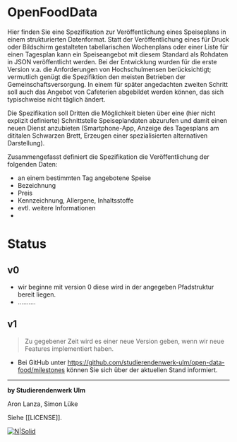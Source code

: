 # OpenFoodData

Hier finden Sie eine Spezifikation zur Veröffentlichung eines Speiseplans in einem strukturierten Datenformat. Statt der Veröffentlichung eines für Druck oder Bildschirm gestalteten tabellarischen Wochenplans oder einer Liste für einen Tagesplan kann ein Speiseangebot mit diesem Standard als Rohdaten in JSON veröffentlicht werden.
Bei der Entwicklung wurden für die erste Version v.a. die Anforderungen von Hochschulmensen berücksichtigt; vermutlich genügt die Spezifiktion den meisten Betrieben der Gemeinschaftsversorgung. In einem für später angedachten zweiten Schritt soll auch das Angebot von Cafeterien abgebildet werden können, das sich typischweise nicht täglich ändert.

Die Spezifikation soll Dritten die Möglichkeit bieten über eine (hier nicht explizit definierte) Schnittstelle Speiseplandaten abzurufen und damit einen neuen Dienst anzubieten (Smartphone-App, Anzeige des Tagesplans am dititalen Schwarzen Brett, Erzeugen einer spezialisierten alternativen Darstellung).

Zusammengefasst definiert die Spezifikation die Veröffentlichung der folgenden Daten:
 * an einem bestimmten Tag angebotene Speise
  * Bezeichnung
  * Preis
  * Kennzeichnung, Allergene, Inhaltsstoffe
  * evtl. weitere Informationen
 * 

# Status



## v0

 * wir beginne mit version 0 diese wird in der angegeben Pfadstruktur bereit liegen.
 * ..........

## v1
> Zu gegebener Zeit wird es einer neue Version geben, wenn wir neue Features implementiert haben.
  - Bei GitHub unter https://github.com/studierendenwerk-ulm/open-data-food/milestones können Sie sich über der aktuellen Stand informiert.


---

**by Studierendenwerk Ulm**

Aron Lanza, Simon Lüke

Siehe [[LICENSE]].

[![N|Solid](https://studierendenwerk-ulm.de/wp-content/themes/studentenwerk/assets/img/logo.png)](https://studierendenwerk-ulm.de/)
